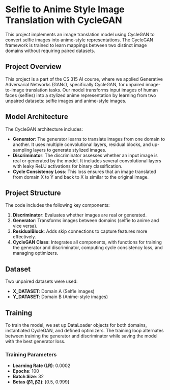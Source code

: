 # Selfie to Anime Style Image Translation with CycleGAN

This project implements an image translation model using CycleGAN to convert selfie images into anime-style representations. The CycleGAN framework is trained to learn mappings between two distinct image domains without requiring paired datasets.

## Project Overview

This project is a part of the CS 315 AI course, where we applied Generative Adversarial Networks (GANs), specifically CycleGAN, for unpaired image-to-image translation tasks. Our model transforms input images of human faces (selfies) into a stylized anime representation by learning from two unpaired datasets: selfie images and anime-style images.

## Model Architecture

The CycleGAN architecture includes:
- **Generator**: The generator learns to translate images from one domain to another. It uses multiple convolutional layers, residual blocks, and up-sampling layers to generate stylized images.
- **Discriminator**: The discriminator assesses whether an input image is real or generated by the model. It includes several convolutional layers with leaky ReLU activations for binary classification.
- **Cycle Consistency Loss**: This loss ensures that an image translated from domain X to Y and back to X is similar to the original image.

## Project Structure

The code includes the following key components:

1. **Discriminator**: Evaluates whether images are real or generated.
2. **Generator**: Transforms images between domains (selfie to anime and vice versa).
3. **ResidualBlock**: Adds skip connections to capture features more effectively.
4. **CycleGAN Class**: Integrates all components, with functions for training the generator and discriminator, computing cycle consistency loss, and managing optimizers.

## Dataset

Two unpaired datasets were used:
- **X_DATASET**: Domain A (Selfie images)
- **Y_DATASET**: Domain B (Anime-style images)


## Training

To train the model, we set up DataLoader objects for both domains, instantiated CycleGAN, and defined optimizers. The training loop alternates between training the generator and discriminator while saving the model with the best generator loss.

### Training Parameters

- **Learning Rate (LR)**: 0.0002
- **Epochs**: 100
- **Batch Size**: 32
- **Betas (β1, β2)**: [0.5, 0.999]
